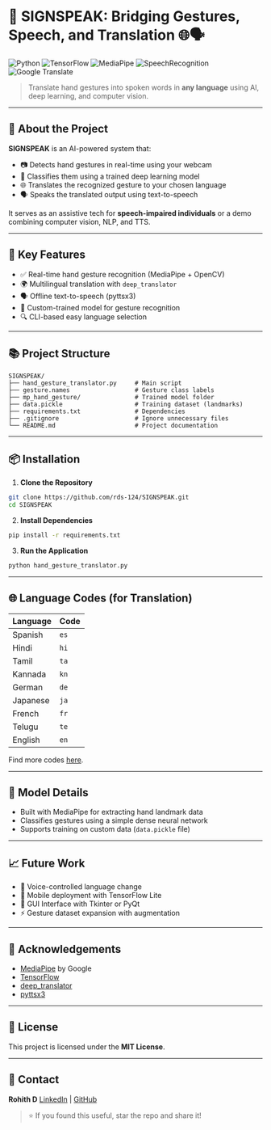 # 🤟 SIGNSPEAK: Bridging Gestures, Speech, and Translation 🌐🗣️

![Python](https://img.shields.io/badge/Python-3.10-blue)
![TensorFlow](https://img.shields.io/badge/TensorFlow-Used-orange)
![MediaPipe](https://img.shields.io/badge/MediaPipe-Used-success)
![SpeechRecognition](https://img.shields.io/badge/SpeechRecognition-Enabled-green)
![Google Translate](https://img.shields.io/badge/Translation-Multilingual-informational)

> Translate hand gestures into spoken words in **any language** using AI, deep learning, and computer vision.

---

## 🚀 About the Project

**SIGNSPEAK** is an AI-powered system that:

* 📷 Detects hand gestures in real-time using your webcam
* 🤖 Classifies them using a trained deep learning model
* 🌐 Translates the recognized gesture to your chosen language
* 🗣️ Speaks the translated output using text-to-speech

It serves as an assistive tech for **speech-impaired individuals** or a demo combining computer vision, NLP, and TTS.

---

## 🎯 Key Features

* ✅ Real-time hand gesture recognition (MediaPipe + OpenCV)
* 🌍 Multilingual translation with `deep_translator`
* 🗣️ Offline text-to-speech (pyttsx3)
* 🧠 Custom-trained model for gesture recognition
* 🔍 CLI-based easy language selection

---

## 📚 Project Structure

```
SIGNSPEAK/
├── hand_gesture_translator.py     # Main script
├── gesture.names                  # Gesture class labels
├── mp_hand_gesture/               # Trained model folder
├── data.pickle                    # Training dataset (landmarks)
├── requirements.txt               # Dependencies
├── .gitignore                     # Ignore unnecessary files
└── README.md                      # Project documentation
```

---

## 📦 Installation

1. **Clone the Repository**

```bash
git clone https://github.com/rds-124/SIGNSPEAK.git
cd SIGNSPEAK
```

2. **Install Dependencies**

```bash
pip install -r requirements.txt
```

3. **Run the Application**

```bash
python hand_gesture_translator.py
```

---

## 🌐 Language Codes (for Translation)

| Language | Code |
| -------- | ---- |
| Spanish  | `es` |
| Hindi    | `hi` |
| Tamil    | `ta` |
| Kannada  | `kn` |
| German   | `de` |
| Japanese | `ja` |
| French   | `fr` |
| Telugu   | `te` |
| English  | `en` |

Find more codes [here](https://cloud.google.com/translate/docs/languages).

---

## 🧠 Model Details

* Built with MediaPipe for extracting hand landmark data
* Classifies gestures using a simple dense neural network
* Supports training on custom data (`data.pickle` file)

---

## 📈 Future Work

* 🎤 Voice-controlled language change
* 📲 Mobile deployment with TensorFlow Lite
* 🔧 GUI Interface with Tkinter or PyQt
* ⚡ Gesture dataset expansion with augmentation

---

## 🙏 Acknowledgements

* [MediaPipe](https://mediapipe.dev/) by Google
* [TensorFlow](https://www.tensorflow.org/)
* [deep\_translator](https://github.com/nidhaloff/deep-translator)
* [pyttsx3](https://pypi.org/project/pyttsx3/)

---

## 📅 License

This project is licensed under the **MIT License**.

---

## 📧 Contact

**Rohith D**
[LinkedIn](https://www.linkedin.com/in/rohith124) | [GitHub](https://github.com/rds-124)

> ⭐ If you found this useful, star the repo and share it!
